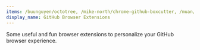 ```yaml
---
items: /buunguyen/octotree, /mike-north/chrome-github-boxcutter, /muan/dashboard, /muan/github-gmail, /thieman/github-selfies, /Yatser/prettypullrequests, /sanemat/do-not-merge-wip-for-github, /jasonlong/isometric-contributions, /ForbesLindesay/github-real-names, /benbalter/github-mention-highlighter, /sindresorhus/notifier-for-github-chrome, /sindresorhus/notifier-for-github, /OctoLinker/OctoLinker, /ProLoser/Github-Omnibox, /Justineo/github-hovercard, /panzerdp/clipboardy, /kamranahmedse/githunt, /harshjv/github-repo-size, /sindresorhus/refined-github, /bitoiu/markwrap, /bitoiu/github-red-alert, /Kibibit/achievibit, /marpo60/github-compare-tags, /cheshire137/hubnav, /ryanflorence/github-plusone-extension
display_name: GitHub Browser Extensions
---
```

Some useful and fun browser extensions to personalize your GitHub browser experience.
